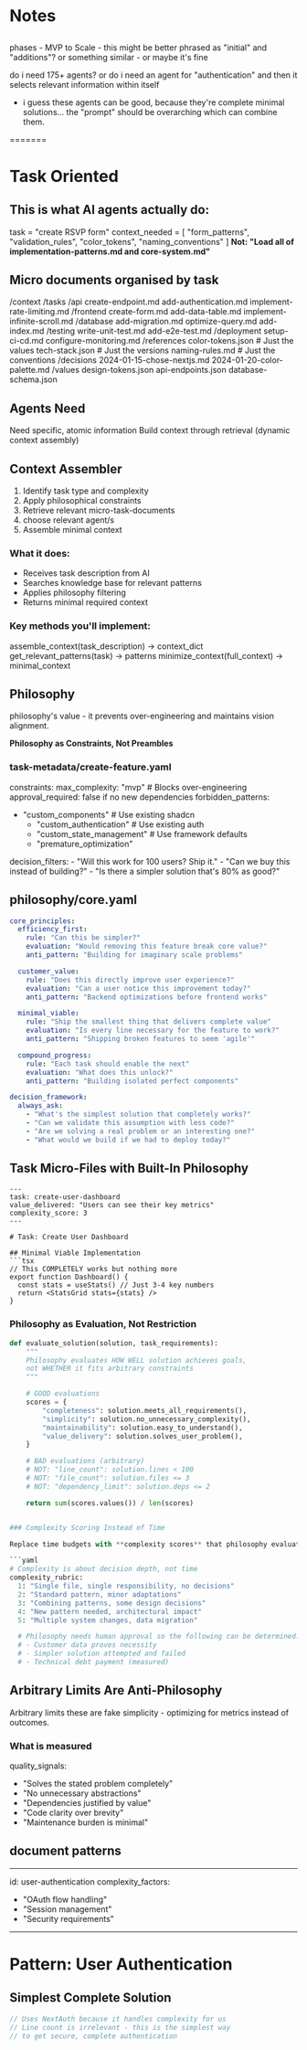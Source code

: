 # Notes

##

phases - MVP to Scale - this might be better phrased as "initial" and "additions"? or something similar - or maybe it's fine

do i need 175+ agents? or do i need an agent for "authentication" and then it selects relevant information within itself

- i guess these agents can be good, because they're complete minimal solutions... the "prompt" should be overarching which can combine them.

=======

# Task Oriented

## This is what AI agents actually do:

task = "create RSVP form"
context_needed = [
"form_patterns",
"validation_rules",
"color_tokens",
"naming_conventions"
]
**Not: "Load all of implementation-patterns.md and core-system.md"**

## Micro documents organised by task

/context
/tasks
/api
create-endpoint.md
add-authentication.md
implement-rate-limiting.md
/frontend
create-form.md
add-data-table.md
implement-infinite-scroll.md
/database
add-migration.md
optimize-query.md
add-index.md
/testing
write-unit-test.md
add-e2e-test.md
/deployment
setup-ci-cd.md
configure-monitoring.md
/references
color-tokens.json # Just the values
tech-stack.json # Just the versions
naming-rules.md # Just the conventions
/decisions
2024-01-15-chose-nextjs.md
2024-01-20-color-palette.md
/values
design-tokens.json
api-endpoints.json
database-schema.json

## Agents Need

Need specific, atomic information
Build context through retrieval (dynamic context assembly)

## Context Assembler

1. Identify task type and complexity
2. Apply philosophical constraints
3. Retrieve relevant micro-task-documents
4. choose relevant agent/s
5. Assemble minimal context

### What it does:

- Receives task description from AI
- Searches knowledge base for relevant patterns
- Applies philosophy filtering
- Returns minimal required context

### Key methods you'll implement:

assemble_context(task_description) -> context_dict
get_relevant_patterns(task) -> patterns
minimize_context(full_context) -> minimal_context

## Philosophy

philosophy's value - it prevents over-engineering and maintains vision alignment.

**Philosophy as Constraints, Not Preambles**

### task-metadata/create-feature.yaml

constraints:
max_complexity: "mvp" # Blocks over-engineering
approval_required: false if no new dependencies
forbidden_patterns:

- "custom_components" # Use existing shadcn
  - "custom_authentication" # Use existing auth
  - "custom_state_management" # Use framework defaults
  - "premature_optimization"

decision_filters: - "Will this work for 100 users? Ship it." - "Can we buy this instead of building?" - "Is there a simpler solution that's 80% as good?"

## philosophy/core.yaml

```yaml
core_principles:
  efficiency_first:
    rule: "Can this be simpler?"
    evaluation: "Would removing this feature break core value?"
    anti_pattern: "Building for imaginary scale problems"

  customer_value:
    rule: "Does this directly improve user experience?"
    evaluation: "Can a user notice this improvement today?"
    anti_pattern: "Backend optimizations before frontend works"

  minimal_viable:
    rule: "Ship the smallest thing that delivers complete value"
    evaluation: "Is every line necessary for the feature to work?"
    anti_pattern: "Shipping broken features to seem 'agile'"

  compound_progress:
    rule: "Each task should enable the next"
    evaluation: "What does this unlock?"
    anti_pattern: "Building isolated perfect components"

decision_framework:
  always_ask:
    - "What's the simplest solution that completely works?"
    - "Can we validate this assumption with less code?"
    - "Are we solving a real problem or an interesting one?"
    - "What would we build if we had to deploy today?"
```

## Task Micro-Files with Built-In Philosophy

````
---
task: create-user-dashboard
value_delivered: "Users can see their key metrics"
complexity_score: 3
---

# Task: Create User Dashboard

## Minimal Viable Implementation
```tsx
// This COMPLETELY works but nothing more
export function Dashboard() {
  const stats = useStats() // Just 3-4 key numbers
  return <StatsGrid stats={stats} />
}
````

### Philosophy as Evaluation, Not Restriction

````python
def evaluate_solution(solution, task_requirements):
    """
    Philosophy evaluates HOW WELL solution achieves goals,
    not WHETHER it fits arbitrary constraints
    """

    # GOOD evaluations
    scores = {
        "completeness": solution.meets_all_requirements(),
        "simplicity": solution.no_unnecessary_complexity(),
        "maintainability": solution.easy_to_understand(),
        "value_delivery": solution.solves_user_problem(),
    }

    # BAD evaluations (arbitrary)
    # NOT: "line_count": solution.lines < 100
    # NOT: "file_count": solution.files <= 3
    # NOT: "dependency_limit": solution.deps <= 2

    return sum(scores.values()) / len(scores)


### Complexity Scoring Instead of Time

Replace time budgets with **complexity scores** that philosophy evaluates:

```yaml
# Complexity is about decision depth, not time
complexity_rubric:
  1: "Single file, single responsibility, no decisions"
  2: "Standard pattern, minor adaptations"
  3: "Combining patterns, some design decisions"
  4: "New pattern needed, architectural impact"
  5: "Multiple system changes, data migration"

  # Philosophy needs human approval so the following can be determined:
  # - Customer data proves necessity
  # - Simpler solution attempted and failed
  # - Technical debt payment (measured)
````

## Arbitrary Limits Are Anti-Philosophy

Arbitrary limits these are fake simplicity - optimizing for metrics instead of outcomes.

### What is measured

quality_signals:

- "Solves the stated problem completely"
- "No unnecessary abstractions"
- "Dependencies justified by value"
- "Code clarity over brevity"
- "Maintenance burden is minimal"

## document patterns

---

id: user-authentication
complexity_factors:

- "OAuth flow handling"
- "Session management"
- "Security requirements"

---

# Pattern: User Authentication

## Simplest Complete Solution

```typescript
// Uses NextAuth because it handles complexity for us
// Line count is irrelevant - this is the simplest way
// to get secure, complete authentication
```
